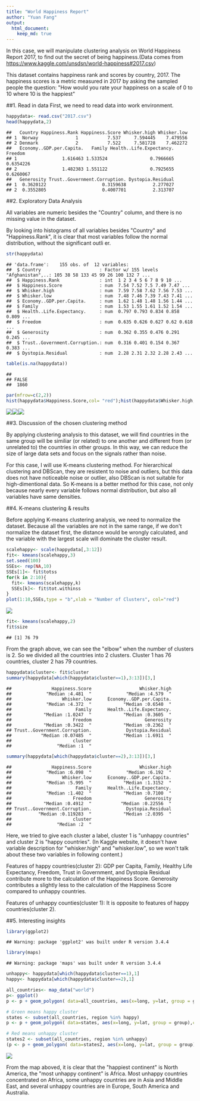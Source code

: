 ```yaml
---
title: "World Happiness Report"
author: "Yuan Fang"
output:
  html_document:
    keep_md: true
---
```



In this case, we will manipulate clustering analysis on World Happiness Report 2017, to find out the secret of being happiness.(Data comes from https://www.kaggle.com/unsdsn/world-happiness#2017.csv)

This dataset contains happiness rank and scores by country, 2017. The happiness scores is a metric measured in 2017 by asking the sampled people the question: "How would you rate your happiness on a scale of 0 to 10 where 10 is the happiest"

##1. Read in data
First, we need to read data into work environment. 


```r
happydata<- read.csv("2017.csv")
head(happydata,2)
```

```
##   Country Happiness.Rank Happiness.Score Whisker.high Whisker.low
## 1  Norway              1           7.537     7.594445    7.479556
## 2 Denmark              2           7.522     7.581728    7.462272
##   Economy..GDP.per.Capita.   Family Health..Life.Expectancy.   Freedom
## 1                 1.616463 1.533524                0.7966665 0.6354226
## 2                 1.482383 1.551122                0.7925655 0.6260067
##   Generosity Trust..Government.Corruption. Dystopia.Residual
## 1  0.3620122                     0.3159638          2.277027
## 2  0.3552805                     0.4007701          2.313707
```

##2. Exploratory Data Analysis

All variables are numeric besides the "Country" column, and there is no missing value in the dataset. 

By looking into histograms of all variables besides "Country" and "Happiness.Rank", it is clear that most variables follow the normal distribution, without the significant outli
er.


```r
str(happydata)
```

```
## 'data.frame':	155 obs. of  12 variables:
##  $ Country                      : Factor w/ 155 levels "Afghanistan",..: 105 38 58 133 45 99 26 100 132 7 ...
##  $ Happiness.Rank               : int  1 2 3 4 5 6 7 8 9 10 ...
##  $ Happiness.Score              : num  7.54 7.52 7.5 7.49 7.47 ...
##  $ Whisker.high                 : num  7.59 7.58 7.62 7.56 7.53 ...
##  $ Whisker.low                  : num  7.48 7.46 7.39 7.43 7.41 ...
##  $ Economy..GDP.per.Capita.     : num  1.62 1.48 1.48 1.56 1.44 ...
##  $ Family                       : num  1.53 1.55 1.61 1.52 1.54 ...
##  $ Health..Life.Expectancy.     : num  0.797 0.793 0.834 0.858 0.809 ...
##  $ Freedom                      : num  0.635 0.626 0.627 0.62 0.618 ...
##  $ Generosity                   : num  0.362 0.355 0.476 0.291 0.245 ...
##  $ Trust..Government.Corruption.: num  0.316 0.401 0.154 0.367 0.383 ...
##  $ Dystopia.Residual            : num  2.28 2.31 2.32 2.28 2.43 ...
```

```r
table(is.na(happydata))
```

```
## 
## FALSE 
##  1860
```

```r
par(mfrow=c(2,2))
hist(happydata$Happiness.Score,col= "red");hist(happydata$Whisker.high, col = "red");hist(happydata$Whisker.low, col = "orange");hist(happydata$Economy..GDP.per.Capita., col = "orange");hist(happydata$Family,col = "yellow");hist(happydata$Health..Life.Expectancy.,col = "yellow");hist(happydata$Freedom,col = "green");hist(happydata$Generosity, col = "green");hist(happydata$Trust..Government.Corruption.,col = "blue");hist(happydata$Dystopia.Residual, col = "blue")
```

![](World_Happiness_Report_files/figure-html/unnamed-chunk-2-1.png)<!-- -->![](World_Happiness_Report_files/figure-html/unnamed-chunk-2-2.png)<!-- -->![](World_Happiness_Report_files/figure-html/unnamed-chunk-2-3.png)<!-- -->


##3. Discussion of the chosen clustering method

By applying clustering analysis to this dataset, we will find countries in the same group will be similiar (or related) to one another and different from (or unrelated to) the countries in other groups. In this way, we can reduce the size of large data sets and focus on the signals rather than noise.

For this case, I will use K-means clustering method. For hierarchical clustering and DBScan, they are resistent to noise and outliers, but this data does not have noticeable noise or outlier, also DBScan is not suitable for high-dimentional data. So K-means is a better method for this case, not only because nearly every variable follows normal distribution, but also all variables have same densities.

##4. K-means clustering & results

Before applying K-means clustering analysis, we need to normalize the dataset. Because all the variables are not in the same range, if we don't normalize the dataset first, the distance would be wrongly calculated, and the variable with the largest scale will dominate the cluster result.


```r
scalehappy<- scale(happydata[,3:12])
fit<- kmeans(scalehappy,3)
set.seed(100)
SSEs<- rep(NA,10)
SSEs[1]<- fit$totss
for(k in 2:10){
  fit<- kmeans(scalehappy,k)
  SSEs[k]<- fit$tot.withinss
}
plot(1:10,SSEs,type = "b",xlab = "Number of Clusters", col="red")
```

![](World_Happiness_Report_files/figure-html/unnamed-chunk-3-1.png)<!-- -->

```r
fit<- kmeans(scalehappy,2)
fit$size
```

```
## [1] 76 79
```

From the graph above, we can see the "elbow" when the number of clusters is 2. So we divided all the countries into 2 clusters. Cluster 1 has 76 countries, cluster 2 has 79 countries. 


```r
happydata$cluster<- fit$cluster
summary(happydata[which(happydata$cluster==1),3:13])[3,]
```

```
##               Happiness.Score                  Whisker.high 
##             "Median :4.481  "             "Median :4.579  " 
##                   Whisker.low      Economy..GDP.per.Capita. 
##             "Median :4.372  "            "Median :0.6540  " 
##                        Family      Health..Life.Expectancy. 
##            "Median :1.0247  "            "Median :0.3605  " 
##                       Freedom                    Generosity 
##            "Median :0.3422  "            "Median :0.2362  " 
## Trust..Government.Corruption.             Dystopia.Residual 
##           "Median :0.07485  "            "Median :1.6911  " 
##                       cluster 
##                 "Median :1  "
```

```r
summary(happydata[which(happydata$cluster==2),3:13])[3,]
```

```
##               Happiness.Score                  Whisker.high 
##             "Median :6.098  "             "Median :6.192  " 
##                   Whisker.low      Economy..GDP.per.Capita. 
##             "Median :5.995  "            "Median :1.3152  " 
##                        Family      Health..Life.Expectancy. 
##             "Median :1.402  "            "Median :0.7100  " 
##                       Freedom                    Generosity 
##            "Median :0.4912  "           "Median :0.22556  " 
## Trust..Government.Corruption.             Dystopia.Residual 
##          "Median :0.119283  "            "Median :2.0395  " 
##                       cluster 
##                 "Median :2  "
```
Here, we tried to give each cluster a label, cluster 1 is "unhappy countries" and cluster 2 is "happy countries". (In Kaggle website, it doesn't have variable description for "whisker.high" and "whisker.low", so we won't talk about these two variables in following content.)

Features of happy countries(cluster 2): GDP per Capita, Family, Healthy Life Expectancy, Freedom, Trust in Government, and Dystopia Residual contribute more to the calculation of the Happiness Score. Generosity contributes a slightly less to the calculation of the Happiness Score compared to unhappy countries.

Features of unhappy counties(cluster 1): It is opposite to features of happy countries(cluster 2).

##5. Interesting insights


```r
library(ggplot2)
```

```
## Warning: package 'ggplot2' was built under R version 3.4.4
```

```r
library(maps)
```

```
## Warning: package 'maps' was built under R version 3.4.4
```

```r
unhappy<- happydata[which(happydata$cluster==1),1]
happy<- happydata[which(happydata$cluster==2),1]

all_countries<- map_data("world")
p<- ggplot()
p <- p + geom_polygon( data=all_countries, aes(x=long, y=lat, group = group),colour="white", fill="white" )

# Green means happy cluster
states <- subset(all_countries, region %in% happy)
p <- p + geom_polygon( data=states, aes(x=long, y=lat, group = group),colour="white", fill="green" )

# Red means unhappy cluster
states2 <- subset(all_countries, region %in% unhappy)
(p <- p + geom_polygon( data=states2, aes(x=long, y=lat, group = group),colour="white", fill="red" ))
```

![](World_Happiness_Report_files/figure-html/unnamed-chunk-5-1.png)<!-- -->

From the map aboved, it is clear that the "happiest continent" is North America, the "most unhappy continent" is Africa. Most unhappy countries concentrated on Africa, some unhappy countries are in Asia and Middle East, and several unhappy countries are in Europe, South America and Australia.
